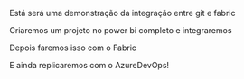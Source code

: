 Está será uma demonstração da integração entre git e fabric

Criaremos um projeto no power bi completo e integraremos 

Depois faremos isso com o Fabric

E ainda replicaremos com o AzureDevOps!


